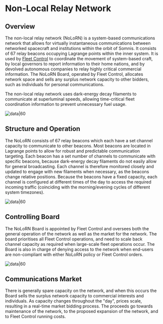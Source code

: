 # Non-Local Relay Network

## Overview

The non-local relay network (NoLoRN) is a system-based communications network that allows for virtually instantaneous communications between networked spacecraft and institutions within the orbit of Somnis.  It consists of 67 relay beacons occupying Lagrange points within the inner system.  It is used by [Fleet Control](fleetcontrol_overview) to coordinate the movement of system-based craft, by local governors to report information to their home nations, and by devolved autonomous companies to relay highly critical commercial information.  The NoLoRN Board, operated by Fleet Control, allocates network space and sells any surplus network capacity to other bidders, such as individuals for personal communications.

The non-local relay network uses dark-energy decay filaments to communicate at superluminal speeds, allowing time-critical fleet coordination information to prevent unnecessary fuel usage.

![data|60](header_data_3)

## Structure and Operation

The NoLoRN consists of 67 relay beacons which each have a set channel capacity to communicate to other beacons.  Most beacons are located in Lagrange points to allow for robust and predictable communication targeting.  Each beacon has a set number of channels to communicate with specific beacons, because dark-energy decay filaments do not easily allow for general broadcasting.  Each channel is therefore monitored closely and updated to engage with new filaments when necessary, as the beacons change relative positions.  Because the beacons have a fixed capacity, each channel is configured at different times of the day to access the required incoming traffic (coinciding with the morning/evening cycles of different system timezones).

![data|60](header_data_2)

## Controlling Board

The NoLoRN Board is appointed by Fleet Control and oversees both the general operation of the network as well as the market for the network.  The board prioritises all Fleet Control operations, and need to scale back channel capacity as required when large-scale fleet operations occur.  The Board is also in charge of denying access to the network when end-users are non-compliant with either NoLoRN policy or Fleet Control orders.

![data|60](header_data_6)

## Communications Market

There is generally spare capacity on the network, and when this occurs the Board sells the surplus network capacity to commercial interests and individuals.  As capacity changes throughout the "day", prices scale, resulting in a real-time market bidding process.  The proceeds go towards maintenance of the network, to the proposed expansion of the network, and to Fleet Control running costs.
